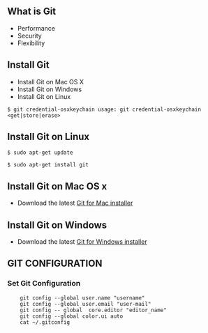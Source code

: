 
 ## What is Git 
- Performance 
- Security 
- Flexibility 
## Install Git 
- Install Git on Mac OS X 
- Install Git on Windows 
- Install Git on Linux 

 ```$ git credential-osxkeychain usage: git credential-osxkeychain <get|store|erase> ```

 ## Install Git on Linux 
 ` $ sudo apt-get update `  

` $ sudo apt-get install git `  

## Install Git on Mac OS x
- Download the latest [Git for Mac installer](https://sourceforge.net/projects/git-osx-installer/files/)

## Install Git on Windows
- Download the latest [Git for Windows installer](http://gitforwindows.org/)

## GIT CONFIGURATION
### Set Git Configuration

		git config --global user.name "username" 
		git config --global user.email "user-mail" 
		git config -- global  core.editor "editor_name" 
		git config --global color.ui auto 
		cat ~/.gitconfig
